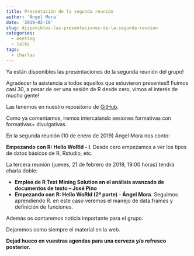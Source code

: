 ```yaml
---
title: Presentación de la segunda reunión
author: 'Ángel Mora'
date: '2019-02-10'
slug: disponibles-las-presentaciones-de-la-segunda-reunion
categories:
  - meeting
  - talks
tags:
  - charlas
---
```


Ya están disponibles las presentaciones de la segunda reunión del grupo! 

Agradecer la asistencia a todos aquellos que estuvieron presentes!! Fuimos casi 30, a pesar de ser una sesión de R desde cero, vimos el interés de mucho gente! 

Las tenemos en nuestro repositorio de [GitHub](https://github.com/RMalagaGroup/Presentaciones).

Como ya comentamos, iremos intercalando sesiones formativas con formativas+ divulgativas. 

En la segunda reunión (10 de enero de 2019)  Ángel Mora nos conto: 

**Empezando con R: Hello WoRld - I**. Desde cero empezamos a ver los tipos de datos básicos de R, Rstudio, etc.

La tercera reunión (jueves, 21 de febrero de 2019, 19:00 horas) tendrá charla doble: 

- **Empleo de R Text Mining Solution en el análisis avanzado de documentos de texto – José Pino**
- **Empezando con R: Hello WoRld (2ª parte) - Ángel Mora**. Seguimos aprendiendo R. en este caso veremos el manejo de data.frames y definición de funciones. 

Además os contaremos noticia importante para el grupo. 

Dejaremos como siempre el material en la web.


**Dejad hueco en vuestras agendas para una cerveza y/o refresco posterior.** 




